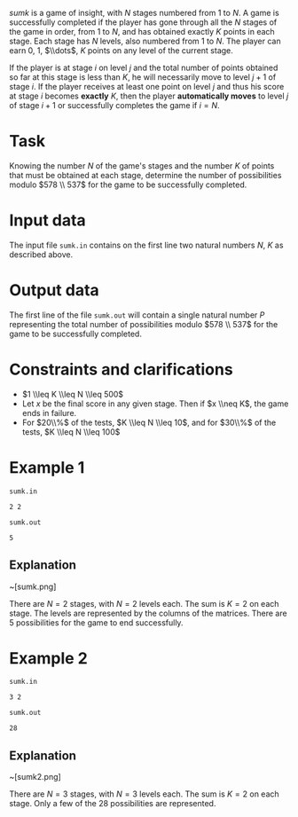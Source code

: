 
_sumk_ is a game of insight, with $N$ stages numbered from $1$ to $N$. A game is successfully completed if the player has gone through all the $N$ stages of the game in order, from $1$ to $N$, and has obtained exactly $K$ points in each stage. Each stage has $N$ levels, also numbered from $1$ to $N$. The player can earn $0$, $1$, $\\dots$, $K$ points on any level of the current stage.

If the player is at stage $i$ on level $j$ and the total number of points obtained so far at this stage is less than $K$, he will necessarily move to level $j + 1$ of stage $i$. If the player receives at least one point on level $j$ and thus his score at stage $i$ becomes **exactly** $K$, then the player **automatically moves** to level $j$ of stage $i + 1$ or successfully completes the game if $i = N$.

# Task

Knowing the number $N$ of the game's stages and the number $K$ of points that must be obtained at each stage, determine the number of possibilities modulo $578 \\ 537$ for the game to be successfully completed.

# Input data

The input file `sumk.in` contains on the first line two natural numbers $N$, $K$ as described above.

# Output data

The first line of the file `sumk.out` will contain a single natural number $P$ representing the total number of possibilities modulo $578 \\ 537$ for the game to be successfully completed.

# Constraints and clarifications

* $1 \\leq K \\leq N \\leq 500$
* Let $x$ be the final score in any given stage. Then if $x \\neq K$, the game ends in failure.
* For $20\\%$ of the tests, $K \\leq N \\leq 10$, and for $30\\%$ of the tests, $K \\leq N \\leq 100$

# Example 1

`sumk.in`
```
2 2
```

`sumk.out`
```
5
```

## Explanation

~[sumk.png]

There are $N = 2$ stages, with $N = 2$ levels each. The sum is $K = 2$ on each stage. The levels are represented by the columns of the matrices. There are $5$ possibilities for the game to end successfully.

# Example 2

`sumk.in`
```
3 2
```

`sumk.out`
```
28
```

## Explanation

~[sumk2.png]

There are $N = 3$ stages, with $N = 3$ levels each. The sum is $K = 2$ on each stage. Only a few of the $28$ possibilities are represented.
